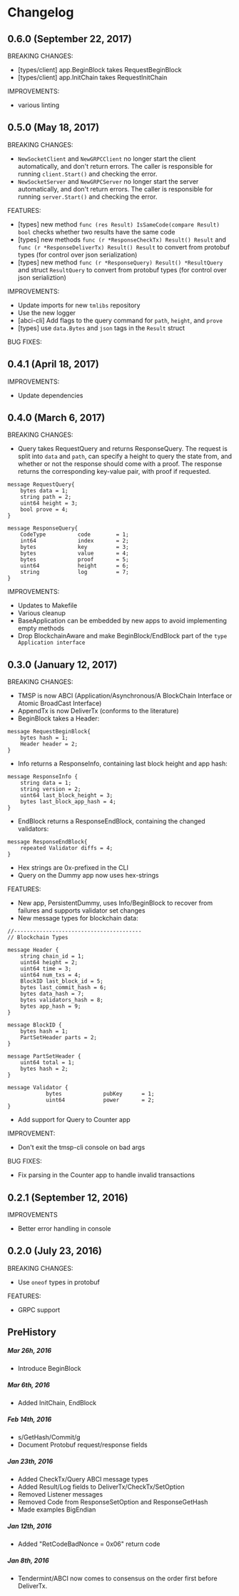 # Changelog

## 0.6.0 (September 22, 2017)

BREAKING CHANGES:

- [types/client] app.BeginBlock takes RequestBeginBlock
- [types/client] app.InitChain takes RequestInitChain

IMPROVEMENTS:

- various linting

## 0.5.0 (May 18, 2017)

BREAKING CHANGES:

- `NewSocketClient` and `NewGRPCClient` no longer start the client automatically, and don't return errors. The caller is responsible for running `client.Start()` and checking the error.
- `NewSocketServer` and `NewGRPCServer` no longer start the server automatically, and don't return errors. The caller is responsible for running `server.Start()` and checking the error.


FEATURES:

- [types] new method `func (res Result) IsSameCode(compare Result) bool` checks whether two results have the same code
- [types] new methods `func (r *ResponseCheckTx) Result() Result` and `func (r *ResponseDeliverTx) Result() Result` to convert from protobuf types (for control over json serialization)
- [types] new method `func (r *ResponseQuery) Result() *ResultQuery` and struct `ResultQuery` to convert from protobuf types (for control over json serializtion)

IMPROVEMENTS:

- Update imports for new `tmlibs` repository
- Use the new logger
- [abci-cli] Add flags to the query command for `path`, `height`, and `prove`
- [types] use `data.Bytes` and `json` tags in the `Result` struct 

BUG FIXES:

## 0.4.1 (April 18, 2017)

IMPROVEMENTS:

- Update dependencies

## 0.4.0 (March 6, 2017)

BREAKING CHANGES: 

- Query takes RequestQuery and returns ResponseQuery. The request is split into `data` and `path`, 
can specify a height to query the state from, and whether or not the response should come with a proof.
The response returns the corresponding key-value pair, with proof if requested.

```
message RequestQuery{
	bytes data = 1;
	string path = 2;
	uint64 height = 3;
	bool prove = 4; 
}

message ResponseQuery{
	CodeType          code        = 1;
	int64             index       = 2;
	bytes             key         = 3;
	bytes             value       = 4;
	bytes             proof       = 5;
	uint64            height      = 6;
	string            log         = 7;
}
```

IMPROVEMENTS:

- Updates to Makefile
- Various cleanup
- BaseApplication can be embedded by new apps to avoid implementing empty methods
- Drop BlockchainAware and make BeginBlock/EndBlock part of the `type Application interface`

## 0.3.0 (January 12, 2017)

BREAKING CHANGES:

- TMSP is now ABCI (Application/Asynchronous/A BlockChain Interface or Atomic BroadCast Interface)
- AppendTx is now DeliverTx (conforms to the literature)
- BeginBlock takes a Header:

```
message RequestBeginBlock{
	bytes hash = 1;
	Header header = 2;
}
```

- Info returns a ResponseInfo, containing last block height and app hash:

```
message ResponseInfo {
	string data = 1;
	string version = 2;
	uint64 last_block_height = 3;
	bytes last_block_app_hash = 4;
}
```

- EndBlock returns a ResponseEndBlock, containing the changed validators:

```
message ResponseEndBlock{
	repeated Validator diffs = 4;
}
```

- Hex strings are 0x-prefixed in the CLI
- Query on the Dummy app now uses hex-strings

FEATURES:

- New app, PersistentDummy, uses Info/BeginBlock to recover from failures and supports validator set changes
- New message types for blockchain data:

```
//----------------------------------------
// Blockchain Types

message Header {
	string chain_id = 1;
	uint64 height = 2;
	uint64 time = 3;
	uint64 num_txs = 4;
	BlockID last_block_id = 5;
	bytes last_commit_hash = 6;
	bytes data_hash = 7;
	bytes validators_hash = 8;
	bytes app_hash = 9; 
}

message BlockID {
	bytes hash = 1;
	PartSetHeader parts = 2;
}

message PartSetHeader {
	uint64 total = 1;
	bytes hash = 2;
}

message Validator {
            bytes             pubKey      = 1;
            uint64            power       = 2;
}
```

- Add support for Query to Counter app

IMPROVEMENT:

- Don't exit the tmsp-cli console on bad args

BUG FIXES:

- Fix parsing in the Counter app to handle invalid transactions


## 0.2.1 (September 12, 2016)

IMPROVEMENTS

- Better error handling in console


## 0.2.0 (July 23, 2016)

BREAKING CHANGES:

- Use `oneof` types in protobuf

FEATURES:

- GRPC support


## PreHistory

##### Mar 26h, 2016
* Introduce BeginBlock

##### Mar 6th, 2016

* Added InitChain, EndBlock

##### Feb 14th, 2016

* s/GetHash/Commit/g
* Document Protobuf request/response fields

##### Jan 23th, 2016

* Added CheckTx/Query ABCI message types
* Added Result/Log fields to DeliverTx/CheckTx/SetOption
* Removed Listener messages
* Removed Code from ResponseSetOption and ResponseGetHash
* Made examples BigEndian

##### Jan 12th, 2016

* Added "RetCodeBadNonce = 0x06" return code

##### Jan 8th, 2016

* Tendermint/ABCI now comes to consensus on the order first before DeliverTx.



